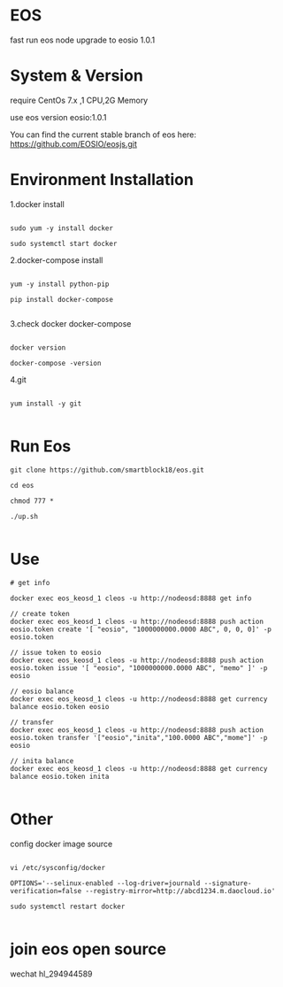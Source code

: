 # EOS
 
 fast run eos node upgrade to eosio 1.0.1

# System & Version

 require CentOs 7.x ,1 CPU,2G Memory

 use eos version eosio:1.0.1
 
 You can find the current stable branch of eos here: https://github.com/EOSIO/eosjs.git

# Environment Installation

1.docker install

```

sudo yum -y install docker

sudo systemctl start docker

```
	
2.docker-compose install

```

yum -y install python-pip

pip install docker-compose
	
```
	
3.check docker docker-compose

```

docker version

docker-compose -version

```

4.git

```

yum install -y git
	
```

# Run Eos

```
git clone https://github.com/smartblock18/eos.git

cd eos

chmod 777 *

./up.sh
	
```

# Use

```
# get info
	
docker exec eos_keosd_1 cleos -u http://nodeosd:8888 get info
	
// create token 
docker exec eos_keosd_1 cleos -u http://nodeosd:8888 push action eosio.token create '[ "eosio", "1000000000.0000 ABC", 0, 0, 0]' -p eosio.token
	
// issue token to eosio
docker exec eos_keosd_1 cleos -u http://nodeosd:8888 push action eosio.token issue '[ "eosio", "1000000000.0000 ABC", "memo" ]' -p eosio
	
// eosio balance
docker exec eos_keosd_1 cleos -u http://nodeosd:8888 get currency balance eosio.token eosio
	
// transfer
docker exec eos_keosd_1 cleos -u http://nodeosd:8888 push action eosio.token transfer '["eosio","inita","100.0000 ABC","mome"]' -p eosio
	
// inita balance
docker exec eos_keosd_1 cleos -u http://nodeosd:8888 get currency balance eosio.token inita
		
```

# Other


config docker image source 

```
	
vi /etc/sysconfig/docker
	
OPTIONS='--selinux-enabled --log-driver=journald --signature-verification=false --registry-mirror=http://abcd1234.m.daocloud.io'
	
sudo systemctl restart docker
	
```
	
# join eos open source 

wechat hl_294944589
